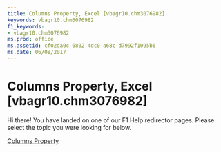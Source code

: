 ```yaml
---
title: Columns Property, Excel [vbagr10.chm3076982]
keywords: vbagr10.chm3076982
f1_keywords:
- vbagr10.chm3076982
ms.prod: office
ms.assetid: cf02da0c-6802-4dc0-a68c-d7992f1095b6
ms.date: 06/08/2017
---
```



# Columns Property, Excel [vbagr10.chm3076982]

Hi there! You have landed on one of our F1 Help redirector pages. Please select the topic you were looking for below.

[Columns Property](http://msdn.microsoft.com/library/7c5bd414-aa86-49e6-c853-0fa0c56d11a7%28Office.15%29.aspx)

